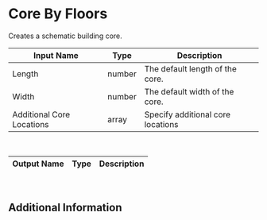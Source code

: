 

# Core By Floors

Creates a schematic building core.

|Input Name|Type|Description|
|---|---|---|
|Length|number|The default length of the core.|
|Width|number|The default width of the core.|
|Additional Core Locations|array|Specify additional core locations|


<br>

|Output Name|Type|Description|
|---|---|---|


<br>

## Additional Information





